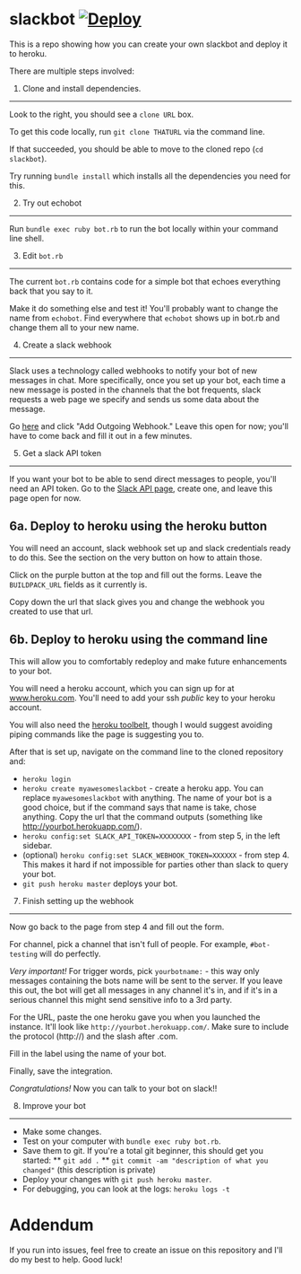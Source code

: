 slackbot [![Deploy](https://www.herokucdn.com/deploy/button.png)](https://heroku.com/deploy)
========

This is a repo showing how you can create your own slackbot and deploy it to heroku.

There are multiple steps involved:


1. Clone and install dependencies.
---

Look to the right, you should see a `clone URL` box.

To get this code locally, run `git clone THATURL` via the command line.

If that succeeded, you should be able to move to the cloned repo (`cd slackbot`).

Try running `bundle install` which installs all the dependencies you need for this.


2. Try out echobot
---

Run `bundle exec ruby bot.rb` to run the bot locally within your command line shell.


3. Edit `bot.rb`
---

The current `bot.rb` contains code for a simple bot that echoes everything back that you say to it.

Make it do something else and test it! You'll probably want to change the name from `echobot`. Find everywhere that `echobot` shows up in bot.rb and change them all to your new name.


4. Create a slack webhook
----

Slack uses a technology called webhooks to notify your bot of new messages in chat. More specifically, once you set up your bot, each time a new message is posted in the channels that the bot frequents, slack requests a web page we specify and sends us some data about the message.

Go [here](https://slack.com/services/new/outgoing-webhook) and click "Add Outgoing Webhook." Leave this open for now; you'll have to come back and fill it out in a few minutes.


5. Get a slack API token
----

If you want your bot to be able to send direct messages to people, you'll need an API token. Go to the [Slack API page](https://api.slack.com/#auth), create one, and leave this page open for now.


6a. Deploy to heroku using the heroku button
---

You will need an account, slack webhook set up and slack credentials ready to do this. See the section on the very button on how to attain those.

Click on the purple button at the top and fill out the forms. Leave the `BUILDPACK_URL` fields as it currently is.

Copy down the url that slack gives you and change the webhook you created to use that url.


6b. Deploy to heroku using the command line
---

This will allow you to comfortably redeploy and make future enhancements to your bot.

You will need a heroku account, which you can sign up for at www.heroku.com. You'll need to add your ssh *public* key to your heroku account.

You will also need the [heroku toolbelt](https://toolbelt.heroku.com), though I would suggest avoiding piping commands like the page is suggesting you to.

After that is set up, navigate on the command line to the cloned repository and:
* `heroku login`
* `heroku create myawesomeslackbot` - create a heroku app. You can replace `myawesomeslackbot` with anything. The name of your bot is a good choice, but if the command says that name is take, chose anything. Copy the url that the command outputs (something like http://yourbot.herokuapp.com/).
* `heroku config:set SLACK_API_TOKEN=XXXXXXXX` - from step 5, in the left sidebar.
* (optional) `heroku config:set SLACK_WEBHOOK_TOKEN=XXXXXX` - from step 4. This makes it hard if not impossible for parties other than slack to query your bot.
* `git push heroku master` deploys your bot.


7. Finish setting up the webhook
----

Now go back to the page from step 4 and fill out the form.

For channel, pick a channel that isn't full of people. For example, `#bot-testing` will do perfectly.

*Very important!* For trigger words, pick `yourbotname:` - this way only messages containing the bots name will be sent to the server. If you leave this out, the bot will get all messages in any channel it's in, and if it's in a serious channel this might send sensitive info to a 3rd party.

For the URL, paste the one heroku gave you when you launched the instance. It'll look like `http://yourbot.herokuapp.com/`. Make sure to include the protocol (http://) and the slash after .com.

Fill in the label using the name of your bot.

Finally, save the integration.

*Congratulations!* Now you can talk to your bot on slack!!


8. Improve your bot
----

* Make some changes.
* Test on your computer with `bundle exec ruby bot.rb`.
* Save them to git. If you're a total git beginner, this should get you started:
** `git add .`
** `git commit -am "description of what you changed"` (this description is private)
* Deploy your changes with `git push heroku master`.
* For debugging, you can look at the logs: `heroku logs -t`


# Addendum

If you run into issues, feel free to create an issue on this repository and I'll do my best to help. Good luck!
